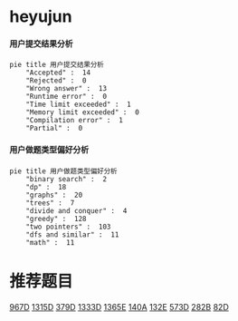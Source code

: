 # heyujun

<!-- tabs:start -->



#### **用户提交结果分析**

```mermaid
pie title 用户提交结果分析
    "Accepted" :  14
    "Rejected" :  0
    "Wrong answer" :  13
    "Runtime error" :  0
    "Time limit exceeded" :  1
    "Memory limit exceeded" :  0
    "Compilation error" :  1
    "Partial" :  0
```

#### **用户做题类型偏好分析**

```mermaid
pie title 用户做题类型偏好分析
    "binary search" :  2
    "dp" :  18
    "graphs" :  20
    "trees" :  7
    "divide and conquer" :  4
    "greedy" :  128
    "two pointers" :  103
    "dfs and similar" :  11
    "math" :  11
```



<!-- tabs:end -->
# 推荐题目
[967D](https://codeforces.com/contest/967/problem/D)
[1315D](https://codeforces.com/contest/1315/problem/D)
[379D](https://codeforces.com/contest/379/problem/D)
[1333D](https://codeforces.com/contest/1333/problem/D)
[1365E](https://codeforces.com/contest/1365/problem/E)
[140A](https://codeforces.com/contest/140/problem/A)
[132E](https://codeforces.com/contest/132/problem/E)
[573D](https://codeforces.com/contest/573/problem/D)
[282B](https://codeforces.com/contest/282/problem/B)
[82D](https://codeforces.com/contest/82/problem/D)
